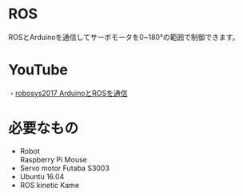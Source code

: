 # ROS
ROSとArduinoを通信してサーボモータを0~180°の範囲で制御できます。

# YouTube
・<a href="https://youtu.be/36kieCNJ7Kw" target=window>robosys2017 ArduinoとROSを通信</a>

# 必要なもの 
* Robot  
  Raspberry Pi Mouse
* Servo motor
  Futaba S3003
* Ubuntu 16.04
* ROS
  kinetic Kame
